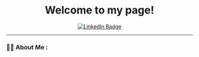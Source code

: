 

<!--
<iframe src="https://giphy.com/embed/lTRuG1F4VZ3LHMpXY2" width="480" height="480" frameBorder="0" class="giphy-embed" allowFullScreen></iframe><p><a href="https://giphy.com/gifs/leroypatterson-working-busy-workaholic-lTRuG1F4VZ3LHMpXY2">via GIPHY</a></p>

**katesereda1808/katesereda1808** is a ✨ _special_ ✨ repository because its `README.md` (this file) appears on your GitHub profile.

Here are some ideas to get you started:

- 🔭 I’m currently working on ...
- 🌱 I’m currently learning ...
- 👯 I’m looking to collaborate on ...
- 🤔 I’m looking for help with ...
- 💬 Ask me about ...
- 📫 How to reach me: ...
- 😄 Pronouns: ...
- ⚡ Fun fact: ...
https://media.giphy.com/media/10zxDv7Hv5RF9C/giphy.gif
-->
<div id="header" align="center">
  <h1>Welcome to my page!</h1>
<!--   <img src="https://media.giphy.com/media/lTRuG1F4VZ3LHMpXY2/giphy.gif" width="200"/> -->
  <div id="badges">
    <a href="https://www.linkedin.com/in/ekaterina-sereda-12b1ba223/">
    <img src="https://img.shields.io/badge/LinkedIn-blue?style=for-the-badge&logo=linkedin&logoColor=white" alt="LinkedIn Badge"/>
    </a>
  </div>
<!--   <div align="center">
    <img src="https://media.giphy.com/media/10zxDv7Hv5RF9C/giphy.gif" width="100%"/>
  </div> -->
  
</div>

---

### :woman_technologist: About Me :

